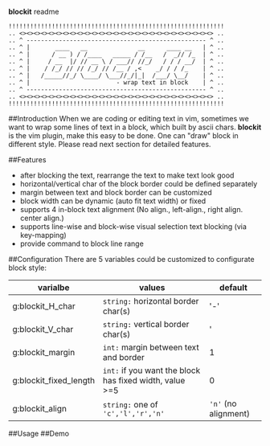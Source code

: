 **blockit** readme

	!!!!!!!!!!!!!!!!!!!!!!!!!!!!!!!!!!!!!!!!!!!!!!!!!!!!!!!!!!!!
	.. <><><><><><><><><><><><><><><><><><><><><><><><><><><> ..
	.. ^ -------------------------------------------------- ^ ..
	.. ^ |       ____   __              __      ____ __   | ^ ..
	.. ^ |      / __ ) / /____   _____ / /__   /  _// /_  | ^ ..
	.. ^ |     / __  |/ // __ \ / ___// //_/   / / / __/  | ^ ..
	.. ^ |    / /_/ // // /_/ // /__ / ,<    _/ / / /_    | ^ ..
	.. ^ |   /_____//_/ \____/ \___//_/|_|  /___/ \__/    | ^ ..
	.. ^ |                        - wrap text in block    | ^ ..
	.. ^ -------------------------------------------------- ^ ..
	.. <><><><><><><><><><><><><><><><><><><><><><><><><><><> ..
	!!!!!!!!!!!!!!!!!!!!!!!!!!!!!!!!!!!!!!!!!!!!!!!!!!!!!!!!!!!!


##Introduction
When we are coding or editing text in vim, sometimes we want to wrap some lines of text in a block, which built by ascii chars. **blockit** is the vim plugin, make this easy to be done. One can "draw" block in different style. Please read next section for detailed features.

##Features

- after blocking the text, rearrange the text to make text look good
- horizontal/vertical char of the block border could be defined separately
- margin between text and block border can be customized
- block width can be dynamic (auto fit text width) or fixed
- supports 4 in-block text alignment (No align., left-align., right align. center align.)
- supports line-wise and block-wise visual selection text blocking (via key-mapping)
- provide command to block line range


##Configuration
There are 5 variables could be customized to configurate block style:

varialbe              |values                                                 |default
---                   |---                                                    |---
g:blockit_H_char      |`string:` horizontal border char(s)                    |'-'
g:blockit_V_char      |`string:` vertical border char(s)                      |'                   |'
g:blockit_margin      |`int:` margin between text and border                  |1
g:blockit_fixed_length|`int:` if you want the block has fixed width, value >=5|0
g:blockit_align       |`string:` one of `'c','l','r','n'`                     |`'n'` (no alignment)

##Usage
##Demo
